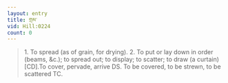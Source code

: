 ```yaml
---
layout: entry
title: གྲམ་
vid: Hill:0224
count: 0
---
```

> 1\. To spread (as of grain, for drying)\. 2\. To put or lay down in order (beams, &c\.); to spread out; to display; to scatter; to draw (a curtain) [CD]\.To cover, pervade, arrive DS\. To be covered, to be strewn, to be scattered TC\.



